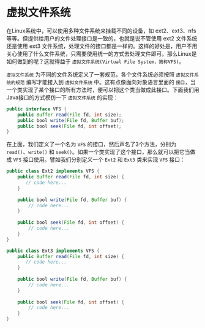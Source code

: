 # 虚拟文件系统
在Linux系统中，可以使用多种文件系统来挂载不同的设备，如 ext2、ext3、nfs等等。但提供给用户的文件处理接口是一致的，也就是说不管使用 ext2 文件系统还是使用 ext3 文件系统，处理文件的接口都是一样的。这样的好处是，用户不用关心使用了什么文件系统，只需要使用统一的方式去处理文件即可。那么Linux是如何做到的呢？这就得益于 `虚拟文件系统(Virtual File System，简称VFS)`。

`虚拟文件系统` 为不同的文件系统定义了一套规范，各个文件系统必须按照 `虚拟文件系统的规范` 编写才能接入到 `虚拟文件系统` 中。这有点像面向对象语言里面的 `接口`，当一个类实现了某个接口的所有方法时，便可以把这个类当做成此接口。下面我们用Java接口的方式模仿一下 `虚拟文件系统` 的实现：
```java
public interface VFS {
    public Buffer read(File fd, int size);
    public bool write(File fd, Buffer buf);
    public bool seek(File fd, int offset);
}
```
在上面，我们定义了一个名为 `VFS` 的接口，然后声名了3个方法，分别为 `read()`、`write()` 和 `seek()`。如果一个类实现了这个接口，那么就可以把它当做成 `VFS` 接口使用。譬如我们分别定义一个 `Ext2` 和 `Ext3` 类来实现 `VFS` 接口：
```java
public class Ext2 implements VFS {
    public Buffer read(File fd, int size) {
       // code here...
    }
    
    public bool write(File fd, Buffer buf) {
        // code here...
    }
    
    public bool seek(File fd, int offset) {
        // code here...
    }
}

public class Ext3 implements VFS {
    public Buffer read(File fd, int size) {
       // code here...
    }
    
    public bool write(File fd, Buffer buf) {
        // code here...
    }
    
    public bool seek(File fd, int offset) {
        // code here...
    }
}
```
